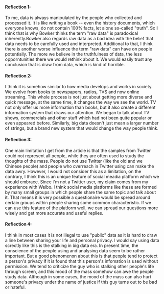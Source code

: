 #### Reflection 1:

   To me, data is always manipulated by the people who collected and processed it. It is like writing a book -- even the history documents, which everyone knows, do not contain 100% facts, let alone so-called "truth". So I think that is why Bowker thinks the term "raw data" is paradoxical inherently.Bowker also regards raw data as a bad idea with the belief that data needs to be carefully used and interpreted. Additional to that, I think there is another worse influence the term "raw data" can have on people potentially. The more we believe in the truthfulness of data, the less opporntunities there we would rethink about it. We would easily trust any conclusion that is draw from data, which is kind of horrible.

#### Reflection 2:

   I think it is somehow similar to how media develops and works in society. We evolve from books to newspapers, radios, TVS and now online streaming. This whole process is not just about getting more diverse and quick message, at the same time, it changes the way we see the world. TV not only offer us more information than books, but it also create a different information system that draws our attention. We began to talk about TV shows, commercials and other stuff which had not been quite popular or even appeared before. Similarly, big data doesn't just mean a larger number of strings, but a brand new system that would change the way people think.

#### Reflection 3:

   One main limitation I get from the article is that the samples from Twitter could not represent all people, while they are often used to study the thoughts of the mass. People do not use Twitter (like the old and we Chinese people) and people who overreach in Twitter using can make the data awry. However, I would not consider this as a limitation, on the contrary, I think this is an unique feature of social meadia platform which we should embrace. Since I'm not a Twitter user, my claim comes from my experience with Weibo. I think social media platforms like these are formed by many small groups in which people share the same topic and talk about it. That means it is very possible a questionaire would be spread around certain groups within people sharing some common characteristic. If we can use this feature of the platform well, we can spread our questions more wisely and get more accurate and useful replies.

#### Reflection 4:

   I think in most cases it is not illegal to use "public" data as it is hard to draw a line between sharing your life and personal privacy. I would say using data screctly like this is the stalking in big data era. In present time, the conscience of the people using and analysing data seem to be rather important. But a good phenomenon about this is that people tend to protect a person's privacy if it is found that this person's infomation is used without permission. We tend to criticize the guy who is stalking other people's life through screen, and this mood of the mass somehow can awe the people study data. Although in some cases, the mood of the mass can also hurt someone's privacy under the name of justice if this guy turns out to be bad or hateful.
